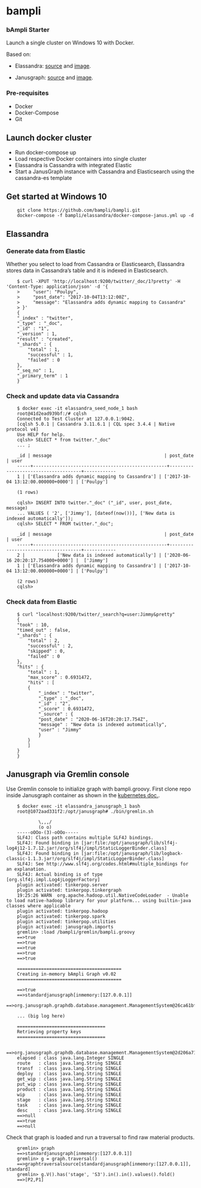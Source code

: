 # bampli
### bAmpli Starter 

Launch a single cluster on Windows 10 with Docker. 

Based on:

- Elassandra: [source](https://github.com/strapdata/elassandra) and [image](https://hub.docker.com/r/strapdata/elassandra).

- Janusgraph: [source](https://github.com/JanusGraph/janusgraph-docker) and [image](https://hub.docker.com/r/janusgraph/janusgraph).

### Pre-requisites

- Docker
- Docker-Compose
- Git

## Launch docker cluster

- Run docker-compose up
- Load respective Docker containers into single cluster
- Elassandra is Cassandra with integrated Elastic
- Start a JanusGraph instance with Cassandra and Elasticsearch using the cassandra-es template

## Get started at Windows 10

```console
    git clone https://github.com/bampli/bampli.git
    docker-compose -f bampli/elassandra/docker-compose-janus.yml up -d    
```

## Elassandra

### Generate data from Elastic

Whether you select to load from Cassandra or Elasticsearch, Elassandra stores data in Cassandra’s table and it is indexed in Elasticsearch.

```console
    $ curl -XPUT 'http://localhost:9200/twitter/_doc/1?pretty' -H 'Content-Type: application/json' -d '{
    >     "user": "Poulpy",
    >     "post_date": "2017-10-04T13:12:00Z",
    >     "message": "Elassandra adds dynamic mapping to Cassandra"
    > }'
    {
    "_index" : "twitter",
    "_type" : "_doc",
    "_id" : "1",
    "_version" : 1,
    "result" : "created",
    "_shards" : {
        "total" : 1,
        "successful" : 1,
        "failed" : 0
    },
    "_seq_no" : 1,
    "_primary_term" : 1
    }
```

### Check and update data via Cassandra

```console
    $ docker exec -it elassandra_seed_node_1 bash
    root@41d2ead939bf:/# cqlsh
    Connected to Test Cluster at 127.0.0.1:9042.
    [cqlsh 5.0.1 | Cassandra 3.11.6.1 | CQL spec 3.4.4 | Native protocol v4]
    Use HELP for help.
    cqlsh> SELECT * from twitter."_doc"
    ... ;

    _id | message                                          | post_date                           | user
    -----+--------------------------------------------------+-------------------------------------+------------
    1 | ['Elassandra adds dynamic mapping to Cassandra'] | ['2017-10-04 13:12:00.000000+0000'] | ['Poulpy']

    (1 rows)

    cqlsh> INSERT INTO twitter."_doc" ("_id", user, post_date, message)
    ... VALUES ( '2', ['Jimmy'], [dateof(now())], ['New data is indexed automatically']);
    cqlsh> SELECT * FROM twitter."_doc";

    _id | message                                          | post_date                           | user
    -----+--------------------------------------------------+-------------------------------------+------------
    2 |            ['New data is indexed automatically'] | ['2020-06-16 20:20:17.754000+0000'] |  ['Jimmy']
    1 | ['Elassandra adds dynamic mapping to Cassandra'] | ['2017-10-04 13:12:00.000000+0000'] | ['Poulpy']

    (2 rows)
    cqlsh>
```

### Check data from Elastic

```console
    $ curl "localhost:9200/twitter/_search?q=user:Jimmy&pretty"
    {
    "took" : 10,
    "timed_out" : false,
    "_shards" : {
        "total" : 2,
        "successful" : 2,
        "skipped" : 0,
        "failed" : 0
    },
    "hits" : {
        "total" : 1,
        "max_score" : 0.6931472,
        "hits" : [
        {
            "_index" : "twitter",
            "_type" : "_doc",
            "_id" : "2",
            "_score" : 0.6931472,
            "_source" : {
            "post_date" : "2020-06-16T20:20:17.754Z",
            "message" : "New data is indexed automatically",
            "user" : "Jimmy"
            }
        }
        ]
    }
    }
```
## Janusgraph via Gremlin console

Use Gremlin console to initialize graph with bampli.groovy. First clone repo inside Janusgraph container as shown in the [kubernetes doc.](./kubernetes.md).

```console
    $ docker exec -it elassandra_janusgraph_1 bash
    root@1072aad331f2:/opt/janusgraph# ./bin/gremlin.sh

            \,,,/
            (o o)
    -----oOOo-(3)-oOOo-----
    SLF4J: Class path contains multiple SLF4J bindings.
    SLF4J: Found binding in [jar:file:/opt/janusgraph/lib/slf4j-log4j12-1.7.12.jar!/org/slf4j/impl/StaticLoggerBinder.class]
    SLF4J: Found binding in [jar:file:/opt/janusgraph/lib/logback-classic-1.1.3.jar!/org/slf4j/impl/StaticLoggerBinder.class]
    SLF4J: See http://www.slf4j.org/codes.html#multiple_bindings for an explanation.
    SLF4J: Actual binding is of type [org.slf4j.impl.Log4jLoggerFactory]
    plugin activated: tinkerpop.server
    plugin activated: tinkerpop.tinkergraph
    19:25:26 WARN  org.apache.hadoop.util.NativeCodeLoader  - Unable to load native-hadoop library for your platform... using builtin-java classes where applicable
    plugin activated: tinkerpop.hadoop
    plugin activated: tinkerpop.spark
    plugin activated: tinkerpop.utilities
    plugin activated: janusgraph.imports
    gremlin> :load /bampli/gremlin/bampli.groovy
    ==>true
    ==>true
    ==>true
    ==>true
    ==>true

    =======================================
    Creating in-memory bAmpli Graph v0.02
    =======================================

    ==>true
    ==>standardjanusgraph[inmemory:[127.0.0.1]]
    ==>org.janusgraph.graphdb.database.management.ManagementSystem@26ca61bf

    ... (big log here)

    =================================
    Retrieving property keys
    =================================

    ==>org.janusgraph.graphdb.database.management.ManagementSystem@2d206a71
    elapsed : class java.lang.Integer SINGLE
    route   : class java.lang.String SINGLE
    transf  : class java.lang.String SINGLE
    deploy  : class java.lang.String SINGLE
    get_wip : class java.lang.String SINGLE
    put_wip : class java.lang.String SINGLE
    product : class java.lang.String SINGLE
    wip     : class java.lang.String SINGLE
    stage   : class java.lang.String SINGLE
    task    : class java.lang.String SINGLE
    desc    : class java.lang.String SINGLE
    ==>null
    ==>true
    ==>null
```

Check that graph is loaded and run a traversal to find raw material products.

```console
    gremlin> graph
    ==>standardjanusgraph[inmemory:[127.0.0.1]]
    gremlin> g = graph.traversal()
    ==>graphtraversalsource[standardjanusgraph[inmemory:[127.0.0.1]], standard]
    gremlin> g.V().has('stage', 'S3').in().in().values().fold()
    ==>[P2,P1]
```
